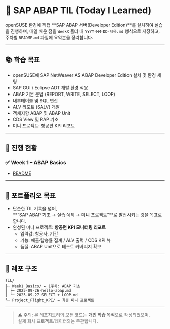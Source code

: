 
# 🌱 SAP ABAP TIL (Today I Learned)
openSUSE 환경에 직접 **SAP ABAP 서버(Developer Edition)**를 설치하여 실습을 진행하며, 매일 배운 점을 `WeekX` 폴더 내 `YYYY-MM-DD-제목.md` 형식으로 저장하고, 주차별 `README.md` 파일에 요약본을 정리합니다.  

---
## 📚 학습 목표
- openSUSE에 SAP NetWeaver AS ABAP Developer Edition 설치 및 환경 세팅
- SAP GUI / Eclipse ADT 개발 환경 적응
- ABAP 기본 문법 (REPORT, WRITE, SELECT, LOOP)
- 내부테이블 및 SQL 연산
- ALV 리포트 (SALV) 개발
- 객체지향 ABAP 및 ABAP Unit
- CDS View 및 RAP 기초
- 미니 프로젝트: 항공편 KPI 리포트

---
## 📖 진행 현황

### ✅ Week 1 – ABAP Basics
- [README](./ABAP/Week1-ABAP%20Basics/README.md)

---
## 🚀 포트폴리오 목표
- 단순한 TIL 기록을 넘어,  
  **“SAP ABAP 기초 → 실습 예제 → 미니 프로젝트”**로 발전시키는 것을 목표로 합니다.
- 완성된 미니 프로젝트: **항공편 KPI 모니터링 리포트**
  - 입력값: 항공사, 기간
  - 기능: 매출·탑승률 집계 / ALV 출력 / CDS KPI 뷰
  - 품질: ABAP Unit으로 테스트 커버리지 확보

---
## 📂 레포 구조
```
TIL/  
├─ Week1_Basics/ ← 1주차: ABAP 기초  
│ ├─ 2025-09-26-hello-abap.md
│ └─ 2025-09-27 SELECT + LOOP.md
└─ Project_Flight_KPI/ ← 최종 미니 프로젝트
```

---
> ⚠️ 주의: 본 레포지토리의 모든 코드는 **개인 학습 목적**으로 작성되었으며,  
> 실제 회사 프로젝트/데이터와는 무관합니다.
